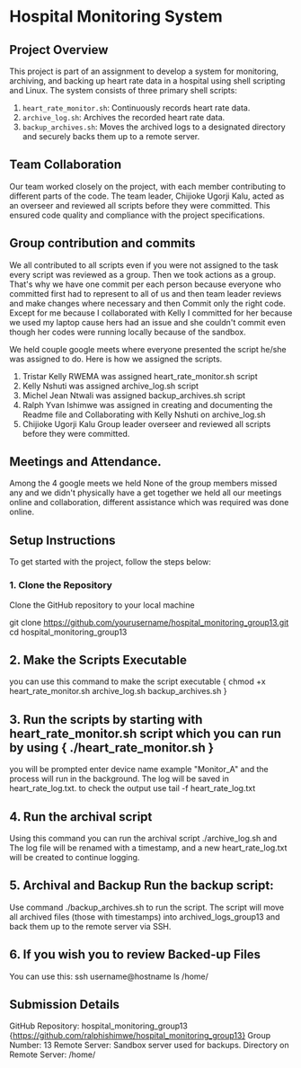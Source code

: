 # Hospital Monitoring System

## Project Overview

This project is part of an assignment to develop a system for monitoring, archiving, and backing up heart rate data in a hospital using shell scripting and Linux.
The system consists of three primary shell scripts:

1. `heart_rate_monitor.sh`: Continuously records heart rate data.
2. `archive_log.sh`: Archives the recorded heart rate data.
3. `backup_archives.sh`: Moves the archived logs to a designated directory and securely backs them up to a remote server.

## Team Collaboration

Our team worked closely on the project, with each member contributing to different parts of the code. The team leader, Chijioke Ugorji Kalu,
acted as an overseer and reviewed all scripts before they were committed. This ensured code quality and compliance with the project specifications.

## Group contribution and commits
We all contributed to all scripts even if you were not assigned to the task every script was reviewed as a group. Then we took actions as a group.
That's why we have one commit per each person because everyone who committed first had to represent to all of us and then team leader reviews and
make changes where necessary and then Commit only the right code. Except for me because I collaborated with Kelly I committed for her because we used
my laptop cause hers had an issue and she couldn't commit even though her codes were running locally because of the sandbox.

We held couple google meets where everyone presented the script he/she was assigned to do. Here is how we assigned the scripts.
1. Tristar Kelly RWEMA was assigned heart_rate_monitor.sh script
2. Kelly Nshuti was assigned archive_log.sh script
3. Michel Jean Ntwali was assigned backup_archives.sh script
4. Ralph Yvan Ishimwe was assigned in creating and documenting the Readme file and Collaborating with Kelly Nshuti on archive_log.sh
5. Chijioke Ugorji Kalu Group leader overseer and reviewed all scripts before they were committed.

## Meetings and Attendance.
Among the 4 google meets we held None of the group members missed any and we didn't physically have a get together we held all our meetings
online and collaboration, different assistance which was required was done online.

## Setup Instructions

To get started with the project, follow the steps below:

### 1. Clone the Repository
Clone the GitHub repository to your local machine 

git clone https://github.com/yourusername/hospital_monitoring_group13.git
cd hospital_monitoring_group13

## 2. Make the Scripts Executable
you can use this command to make the script executable { chmod +x heart_rate_monitor.sh archive_log.sh backup_archives.sh }

## 3. Run the scripts by starting with heart_rate_monitor.sh script which you can run by using { ./heart_rate_monitor.sh }
you will be prompted enter device name example "Monitor_A" and the process will run in the background. The log will be saved in heart_rate_log.txt.
to check the output use tail -f heart_rate_log.txt

## 4. Run the archival script
Using this command you can run the archival script ./archive_log.sh and The log file will be renamed with a timestamp, and a new heart_rate_log.txt will be
created to continue logging.

## 5. Archival and Backup Run the backup script:
Use command ./backup_archives.sh to run the script. The script will move all archived files (those with timestamps) into archived_logs_group13 and
back them up to the remote server via SSH.

## 6. If you wish you to review Backed-up Files 
You can use this: ssh username@hostname
                  ls /home/



## Submission Details
GitHub Repository: hospital_monitoring_group13 {https://github.com/ralphishimwe/hospital_monitoring_group13}
Group Number: 13
Remote Server: Sandbox server used for backups.
Directory on Remote Server: /home/
